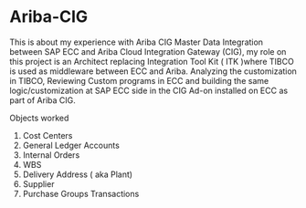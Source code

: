 # Ariba-CIG
This is about my experience with Ariba CIG Master Data Integration between SAP ECC and Ariba Cloud Integration Gateway (CIG), my role on this project is an Architect replacing Integration Tool Kit ( ITK )where TIBCO is used as middleware between ECC and Ariba. Analyzing the customization in TIBCO, Reviewing Custom programs in ECC and building the same logic/customization at SAP ECC side in the CIG Ad-on installed on ECC as part of Ariba CIG.



Objects worked
1. Cost Centers
2. General Ledger Accounts 
3. Internal Orders
4. WBS
5. Delivery Address ( aka Plant)
6. Supplier
7. Purchase Groups
Transactions

